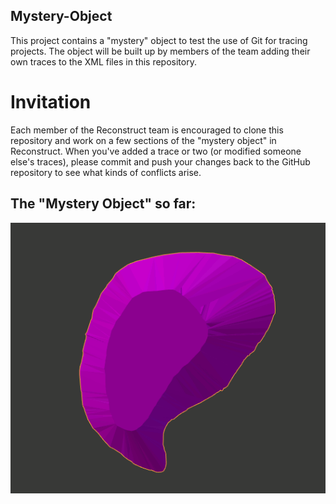## Mystery-Object
This project contains a "mystery" object to test the use of Git for tracing projects. The object will be built up by members of the team adding their own traces to the XML files in this repository.

# Invitation
Each member of the Reconstruct team is encouraged to clone this repository and work on a few sections of the "mystery object" in Reconstruct. When you've added a trace or two (or modified someone else's traces), please commit and push your changes back to the GitHub repository to see what kinds of conflicts arise.

## The "Mystery Object" so far:
![MysteryObject](images/sections_so_far.gif?raw=true "MysteryObject")
